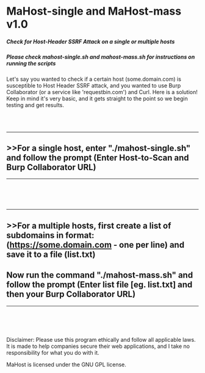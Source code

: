 # MaHost-single and MaHost-mass v1.0

##### Check for Host-Header SSRF Attack on a single or multiple hosts
##### Please check mahost-single.sh and mahost-mass.sh for instructions on running the scripts

Let's say you wanted to check if a certain host (some.domain.com) is susceptible to Host Header SSRF attack,
and you wanted to use Burp Collaborator (or a service like 'requestbin.com') and Curl. Here is a solution!
Keep in mind it's very basic, and it gets straight to the point so we begin testing and get results.

<br>
<br>

----------------------------------------------------------------------------------------------------------
## >>For a single host, enter "./mahost-single.sh" and follow the prompt (Enter Host-to-Scan and Burp Collaborator URL)
----------------------------------------------------------------------------------------------------------

<br>
<br>
<br>

----------------------------------------------------------------------------------------------------------
## >>For a multiple hosts, first create a list of subdomains in format: (https://some.domain.com - one per line) and save it to a file (list.txt)
## Now run the command "./mahost-mass.sh" and follow the prompt (Enter list file [eg. list.txt] and then your Burp Collaborator URL)
----------------------------------------------------------------------------------------------------------

<br>
<br>
<br>


Disclaimer: Please use this program ethically and follow all applicable laws. It is made to help companies secure their web applications, and I take no responsibility for what you do with it.

MaHost is licensed under the GNU GPL license.
